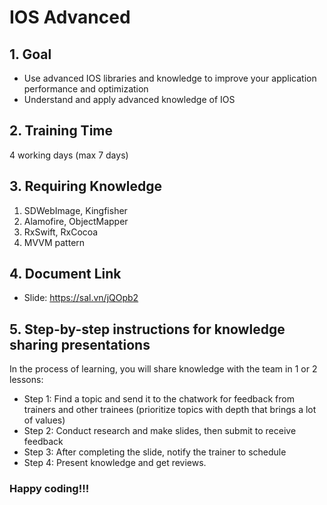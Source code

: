 # IOS Advanced

## 1. Goal
- Use advanced IOS libraries and knowledge to improve your application performance and optimization
- Understand and apply advanced knowledge of IOS

## 2. Training Time
4 working days (max 7 days)

## 3. Requiring Knowledge
1. SDWebImage, Kingfisher
2. Alamofire, ObjectMapper
3. RxSwift, RxCocoa 
4. MVVM pattern
     
## 4. Document Link
* Slide: https://sal.vn/jQOpb2

## 5. Step-by-step instructions for knowledge sharing presentations
 In the process of learning, you will share knowledge with the team in 1 or 2 lessons: 
* Step 1: Find a topic and send it to the chatwork for feedback from trainers and other trainees (prioritize topics with depth that brings a lot of values) 
* Step 2: Conduct research and make slides, then submit to receive feedback 
* Step 3: After completing the slide, notify the trainer to schedule 
* Step 4: Present knowledge and get reviews.

 ### Happy coding!!!

